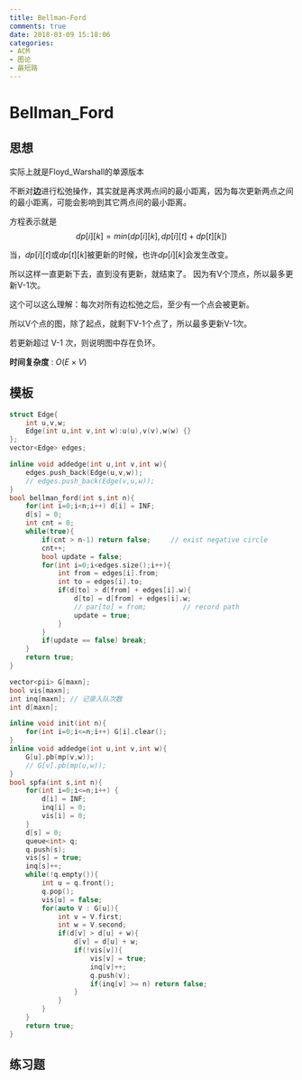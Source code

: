 ```yaml
---
title: Bellman-Ford
comments: true
date: 2018-03-09 15:18:06
categories:
- ACM
- 图论
- 最短路
---
```


# Bellman_Ford
## 思想

实际上就是Floyd_Warshall的单源版本

不断对**边**进行松弛操作，其实就是再求两点间的最小距离，因为每次更新两点之间的最小距离，可能会影响到其它两点间的最小距离。

方程表示就是
$$dp[i][k] = min(dp[i][k],dp[i][t]+dp[t][k])$$

当，$dp[i][t]$或$dp[t][k]$被更新的时候，也许$dp[i][k]$会发生改变。

所以这样一直更新下去，直到没有更新，就结束了。 因为有V个顶点，所以最多更新V-1次。

这个可以这么理解：每次对所有边松弛之后，至少有一个点会被更新。

所以V个点的图，除了起点，就剩下V-1个点了，所以最多更新V-1次。

若更新超过 V-1 次，则说明图中存在负环。

**时间复杂度** : $O(E\times V)$

## 模板
```cpp
struct Edge{
    int u,v,w;
    Edge(int u,int v,int w):u(u),v(v),w(w) {}
};
vector<Edge> edges;

inline void addedge(int u,int v,int w){
    edges.push_back(Edge(u,v,w));
    // edges.push_back(Edge(v,u,w));
}
bool bellman_ford(int s,int n){
    for(int i=0;i<n;i++) d[i] = INF;
    d[s] = 0;
    int cnt = 0;
    while(true){
        if(cnt > n-1) return false;     // exist negative circle
        cnt++;
        bool update = false;
        for(int i=0;i<edges.size();i++){
            int from = edges[i].from;
            int to = edges[i].to;
            if(d[to] > d[from] + edges[i].w){
                d[to] = d[from] + edges[i].w;
                // par[to] = from;         // record path
                update = true;
            }
        }
        if(update == false) break;
    }
    return true;
}
```
```cpp
vector<pii> G[maxn];
bool vis[maxn];
int inq[maxn]; // 记录入队次数
int d[maxn];

inline void init(int n){
    for(int i=0;i<=n;i++) G[i].clear();
}
inline void addedge(int u,int v,int w){
    G[u].pb(mp(v,w));
    // G[v].pb(mp(u,w));
}
bool spfa(int s,int n){
    for(int i=0;i<=n;i++) {
        d[i] = INF;
        inq[i] = 0;
        vis[i] = 0;
    }
    d[s] = 0;
    queue<int> q;
    q.push(s);
    vis[s] = true;
    inq[s]++;
    while(!q.empty()){
        int u = q.front();
        q.pop();
        vis[u] = false;
        for(auto V : G[u]){
            int v = V.first;
            int w = V.second;
            if(d[v] > d[u] + w){
                d[v] = d[u] + w;
                if(!vis[v]){
                    vis[v] = true;
                    inq[v]++;
                    q.push(v);
                    if(inq[v] >= n) return false;
                }
            }
        }
    }
    return true;
}
```

## 练习题
